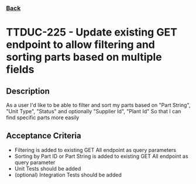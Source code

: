 ### [Back](../README.md)

TTDUC-225 - Update existing GET endpoint to allow filtering and sorting parts based on multiple fields
============

## Description
As a user I'd like to be able to filter and sort my parts
based on "Part String", "Unit Type", "Status" and optionally "Supplier Id", "Plant Id"
So that I can find specific parts more easily

## Acceptance Criteria
- Filtering is added to existing GET All endpoint as query parameters
- Sorting by Part ID or Part String is added to existing GET All endpoint as query parameter
- Unit Tests should be added
- (optional) Integration Tests should be added
